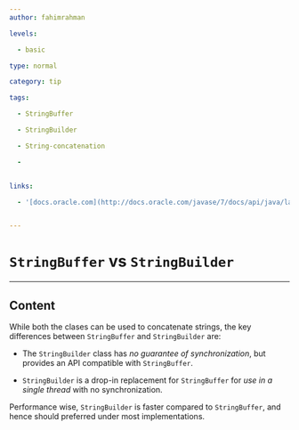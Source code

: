 ```yaml
---
author: fahimrahman

levels:

  - basic

type: normal

category: tip

tags:

  - StringBuffer

  - StringBuilder

  - String-concatenation

  - 


links:

  - '[docs.oracle.com](http://docs.oracle.com/javase/7/docs/api/java/lang/StringBuilder.html){website}'


---
```


# `StringBuffer` vs `StringBuilder`

---

## Content

While both the clases can be used to concatenate strings, the key differences between `StringBuffer` and `StringBuilder` are:

- The `StringBuilder` class has _no guarantee of synchronization_, but provides an API compatible with `StringBuffer`.

- `StringBuilder` is a drop-in replacement for `StringBuffer` for _use in a single thread_ with no synchronization.

Performance wise, `StringBuilder` is faster compared to `StringBuffer`, and hence should preferred under most implementations.
